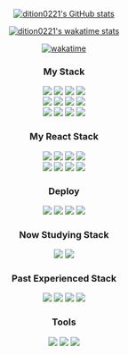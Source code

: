 <!-- [![Readme Card](https://github-readme-stats.vercel.app/api/pin/?username=dition0221&repo=Clone_Coding_Portfolio&theme=dark&hide_border=true)](https://github.com/dition0221/Clone_Coding_Portfolio) -->
<div align="center">
  
  [![dition0221's GitHub stats](https://github-readme-stats.vercel.app/api?username=dition0221&hide=prs&count_private=true&include_all_commits=true&theme=dark&hide_border=false)](https://github.com/dition0221)
  
  [![dition0221's wakatime stats](https://github-readme-stats.vercel.app/api/wakatime?username=dition0221&v=2&theme=merko&layout=compact)](https://github.com/dition0221)
  
  [![wakatime](https://wakatime.com/badge/user/8c7c2f72-e0e8-4ec6-b9a6-681ef4544e55.svg)](https://wakatime.com/@8c7c2f72-e0e8-4ec6-b9a6-681ef4544e55)
</div>

<div align="center">
  <h3>My Stack</h3>
  <div>
  <img src="https://img.shields.io/badge/HTML5-E34F26?style=flat-square&logo=HTML5&logoColor=white"/>
  <img src="https://img.shields.io/badge/CSS3-1572B6?style=flat-square&logo=CSS3&logoColor=white"/>
  <img src="https://img.shields.io/badge/JavaScript-F7DF1E?style=flat-square&logo=JavaScript&logoColor=white"/>
  <img src="https://img.shields.io/badge/Node.js-339933?style=flat-square&logo=nodedotjs&logoColor=white"/>
  </div>
  <div>
  <img src="https://img.shields.io/badge/Express-000000?style=flat-square&logo=express&logoColor=white"/>
  <img src="https://img.shields.io/badge/Pug-A86454?style=flat-square&logo=pug&logoColor=white"/>
  <img src="https://img.shields.io/badge/MongoDB-47A248?style=flat-square&logo=mongodb&logoColor=white"/>
  <img src="https://img.shields.io/badge/Mongoose-880000?style=flat-square&logo=mongoose&logoColor=white"/>
  </div>
  <div>
  <img src="https://img.shields.io/badge/Socket.io-010101?style=flat-square&logo=socketdotio&logoColor=white"/>
  <img src="https://img.shields.io/badge/WebRTC-333333?style=flat-square&logo=webrtc&logoColor=white"/>
  <img src="https://img.shields.io/badge/SCSS-CC6699?style=flat-square&logo=sass&logoColor=white"/>
  <img src="https://img.shields.io/badge/Framer&dash;Motion-d0e?style=flat-square&logo=framer&logoColor=white"/>
  </div>
</div>
<div align="center">
  <h3>My React Stack</h3>
  <div>
  <img src="https://img.shields.io/badge/React-61DAFB?style=flat-square&logo=react&logoColor=white"/>
  <img src="https://img.shields.io/badge/TypeScript-3178C6?style=flat-square&logo=typescript&logoColor=white"/>
  <img src="https://img.shields.io/badge/Styled Components-DB7093?style=flat-square&logo=styledcomponents&logoColor=white"/>
  <img src="https://img.shields.io/badge/React Router-CA4245?style=flat-square&logo=reactrouter&logoColor=white"/>
  </div>
  <div>
  <img src="https://img.shields.io/badge/React Query-FF4154?style=flat-square&logo=reactquery&logoColor=white"/>
  <img src="https://img.shields.io/badge/Recoil-3578E5?style=flat-square&logo=recoil&logoColor=white"/>
  <img src="https://img.shields.io/badge/React Hook Form-EC5990?style=flat-square&logo=reacthookform&logoColor=white"/>
  <img src="https://img.shields.io/badge/react&dash;beautiful&dash;dnd-0BAF7C?style=flat-square&logoColor=white"/>
  </div>
</div>
<div align="center">
  <h3>Deploy</h3>
  <img src="https://img.shields.io/badge/MongoDB Atlas-47A248?style=flat-square&logo=mongodb&logoColor=white"/>
  <img src="https://img.shields.io/badge/Amazon S3-569A31?style=flat-square&logo=amazons3&logoColor=white"/>
  <img src="https://img.shields.io/badge/Fly.io-8b5cf6?style=flat-square&logo=&logoColor=white"/>
  <img src="https://img.shields.io/badge/gh pages-222222?style=flat-square&logo=githubpages&logoColor=white"/>
</div>
<div align="center">
  <h3>Now Studying Stack</h3>
  <div>
  <img src="https://img.shields.io/badge/Next.js-000?style=flat-square&logo=nextdotjs&logoColor=white"/>
  <img src="https://img.shields.io/badge/Firebase-FFCA28?style=flat-square&logo=firebase&logoColor=white"/>
  </div>
</div>
<div align="center">
  <h3>Past Experienced Stack</h3>
  <img src="https://img.shields.io/badge/C-A8B9CC?style=flat-square&logo=C&logoColor=white"/>
  <img src="https://img.shields.io/badge/C++-00599C?style=flat-square&logo=cplusplus&logoColor=white"/>
  <img src="https://img.shields.io/badge/R-276DC3?style=flat-square&logo=R&logoColor=white"/>
  <img src="https://img.shields.io/badge/Python-3776AB?style=flat-square&logo=python&logoColor=white"/>
</div>
<div align="center">
  <h3>Tools</h3>
  <img src="https://img.shields.io/badge/Visual Studio Code-007ACC?style=flat-square&logo=visualstudiocode&logoColor=white"/>
  <img src="https://img.shields.io/badge/GitHub-181717?style=flat-square&logo=github&logoColor=white"/>
  <img src="https://img.shields.io/badge/Git-F05032?style=flat-square&logo=git&logoColor=white"/>
</div>


<!--
**dition0221/dition0221** is a ✨ _special_ ✨ repository because its `README.md` (this file) appears on your GitHub profile.

Here are some ideas to get you started:

- 🔭 I’m currently working on ...
- 🌱 I’m currently learning ...
- 👯 I’m looking to collaborate on ...
- 🤔 I’m looking for help with ...
- 💬 Ask me about ...
- 📫 How to reach me: ...
- 😄 Pronouns: ...
- ⚡ Fun fact: ...
-->
